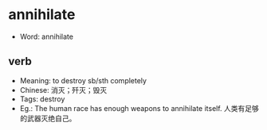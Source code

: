 # annihilate

- Word: annihilate

## verb

- Meaning: to destroy sb/sth completely
- Chinese: 消灭；歼灭；毁灭
- Tags: destroy
- Eg.: The human race has enough weapons to annihilate itself. 人类有足够的武器灭绝自己。


